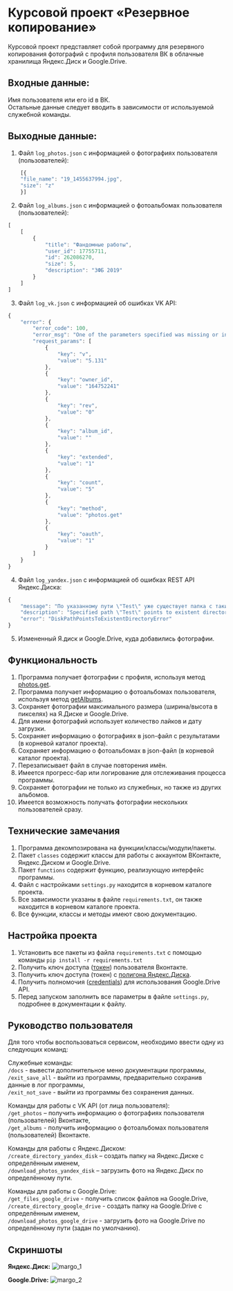 # Курсовой проект «Резервное копирование»
Курсовой проект представляет собой программу для резервного копирования фотографий с профиля пользователя ВК в облачные хранилища Яндекс.Диск и Google.Drive.


## Входные данные:
Имя пользователя или его id в ВК. \
Остальные данные следует вводить в зависимости от используемой служебной команды.


## Выходные данные:
1. Файл `log_photos.json` с информацией о фотографиях пользователя (пользователей):
```javascript
    [{
    "file_name": "19_1455637994.jpg",
    "size": "z"
    }]
```
2. Файл `log_albums.json` с информацией о фотоальбомах пользователя (пользователей):
```javascript
[
    [
        {
            "title": "Фандомные работы",
            "user_id": 17755711,
            "id": 262086270,
            "size": 5,
            "description": "ЗФБ 2019"
        }
    ]
]
```
3. Файл `log_vk.json` с информацией об ошибках VK API:
```javascript
{
    "error": {
        "error_code": 100,
        "error_msg": "One of the parameters specified was missing or invalid: album_id is invalid",
        "request_params": [
            {
                "key": "v",
                "value": "5.131"
            },
            {
                "key": "owner_id",
                "value": "164752241"
            },
            {
                "key": "rev",
                "value": "0"
            },
            {
                "key": "album_id",
                "value": ""
            },
            {
                "key": "extended",
                "value": "1"
            },
            {
                "key": "count",
                "value": "5"
            },
            {
                "key": "method",
                "value": "photos.get"
            },
            {
                "key": "oauth",
                "value": "1"
            }
        ]
    }
}
```
4. Файл `log_yandex.json` с информацией об ошибках REST API Яндекс.Диска:
```javascript
{
    "message": "По указанному пути \"Test\" уже существует папка с таким именем.",
    "description": "Specified path \"Test\" points to existent directory.",
    "error": "DiskPathPointsToExistentDirectoryError"
}
```
5. Измененный Я.диск и Google.Drive, куда добавились фотографии.


## Функциональность
1. Программа получает фотографии с профиля, используя метод [photos.get](https://vk.com/dev/photos.get).
2. Программа получает информацию о фотоальбомах пользователя, используя метод [getAlbums](https://vk.com/dev/photos.getAlbums).
3. Сохраняет фотографии максимального размера (ширина/высота в пикселях) на Я.Диске и Google.Drive.
4. Для имени фотографий использует количество лайков и дату загрузки. 
5. Сохраняет информацию о фотографиях в json-файл с результатами (в корневой каталог проекта).
6. Сохраняет информацию о фотоальбомах в json-файл (в корневой каталог проекта).
7. Перезаписывает файл в случае повторения имён.
8. Имеется прогресс-бар или логирование для отслеживания процесса программы.
9. Сохраняет фотографии не только из служебных, но также из других альбомов.
10. Имеется возможность получать фотографии нескольких пользователей сразу.

## Технические замечания
1. Программа декомпозирована на функции/классы/модули/пакеты.
2. Пакет `classes` содержит классы для работы с аккаунтом ВКонтакте, Яндекс.Диском и Google.Drive.
3. Пакет `functions` содержит функцию, реализующую интерфейс программы.
4. Файл с настройками `settings.py` находится в корневом каталоге проекта.
5. Все зависимости указаны в файле `requiremеnts.txt`, он также находится в корневом каталоге проекта.
6. Все функции, классы и методы имеют свою документацию.


## Настройка проекта
1. Установить все пакеты из файла `requirements.txt` с помощью команды `pip install -r requirements.txt`
2. Получить ключ доступа ([токен](https://dev.vk.com/api/access-token/getting-started)) пользователя Вконтакте.
3. Получить ключ доступа (токен) с [полигона Яндекс.Диска](https://yandex.ru/dev/disk/poligon/).
4. Получить полномочия ([credentials](https://developers.google.com/workspace/guides/create-credentials)) для использования Google.Drive API.
5. Перед запуском заполнить все параметры в файле `settings.py`, подробнее в документации к файлу.


## Руководство пользователя
Для того чтобы воспользоваться сервисом, необходимо ввести одну из следующих команд:

Служебные команды: \
`/docs` - вывести дополнительное меню документации программы, \
`/exit_save_all` - выйти из программы, предварительно сохранив данные в лог программы, \
`/exit_not_save` - выйти из программы без сохранения данных.

Команды для работы с VK API (от лица пользователя): \
`/get_photos` – получить информацию о фотографиях пользователя (пользователей) Вконтакте, \
`/get_albums` - получить информацию о фотоальбомах пользователя (пользователей) Вконтакте.

Команды для работы с Яндекс.Диском: \
`/create_directory_yandex_disk` – создать папку на Яндекс.Диске с определённым именем, \
`/download_photos_yandex_disk` – загрузить фото на Яндекс.Диск по определённому пути.

Команды для работы с Google.Drive: \
`/get_files_google_drive` - получить список файлов на Google.Drive, \
`/create_directory_google_drive` - создать папку на Google.Drive с определённым именем, \
`/download_photos_google_drive` - загрузить фото на Google.Drive по определённому пути (задан по умолчанию).


## Скриншоты
**Яндекс.Диск:**
![margo_1](https://user-images.githubusercontent.com/89892788/152205799-35e8c3b0-444c-455a-a7fa-b3dc287300e4.png)

**Google.Drive:**
![margo_2](https://user-images.githubusercontent.com/89892788/152205822-5a9cad3c-28fb-43c4-a6e4-4f6dc6c2af28.png)
